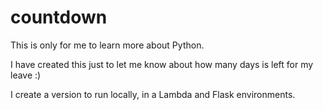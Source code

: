 # countdown

This is only for me to learn more about Python.

I have created this just to let me know about how many days is left for my leave :)

I create a version to run locally, in a Lambda and Flask environments.
